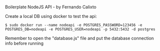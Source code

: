 Boilerplate NodeJS API - by Fernando Calixto

Create a local DB using docker to test the api:

```
$ sudo docker run --name nodeapi -e POSTGRES_PASSWORD=123456 -e POSTGRES_DB=nodeapi -e POSTGRES_USER=nodeapi -p 5432:5432 -d postgres
```

Remember to open the "database.js" file and put the database connection info before running